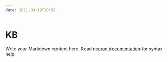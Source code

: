 ```yaml
---
date: 2021-03-19T20:52
---
```


# KB

Write your Markdown content here. Read [neuron documentation](https://neuron.zettel.page/2011404.html) for syntax help.


